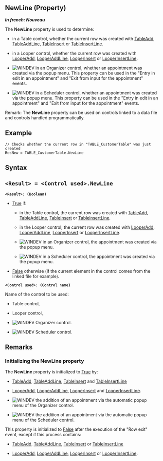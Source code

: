 


## NewLine (Property)

***In french: Nouveau***
	



<a name="XUse"></a>
<a name="Use"></a>
<a name="description"></a>
The **NewLine** property is used to determine:

- in a Table control, whether the current row was created with [TableAdd](../WDLang1/3074017.md), [TableAddLine](../WDLang1/3074006.md), [TableInsert](../WDLang1/3074025.md) or [TableInsertLine](../WDLang1/3074026.md).

- in a Looper control, whether the current row was created with [LooperAdd](../WDLang2/3083006.md), [LooperAddLine](../WDLang2/3083004.md), [LooperInsert](../WDLang2/3083003.md) or [LooperInsertLine](../WDLang2/3083002.md).

- ![WINDEV](https://doc.pcsoft.fr/ext/images/us/WD.png) in an Organizer control, whether an appointment was created via the popup menu. This property can be used in the "Entry in edit in an appointment" and "Exit from input for the appointment" events.

- ![WINDEV](https://doc.pcsoft.fr/ext/images/us/WD.png) in a Scheduler control, whether an appointment was created via the popup menu. This property can be used in the "Entry in edit in an appointment" and "Exit from input for the appointment" events.




Remark: The **NewLine** property can be used on controls linked to a data file and controls handled programmatically.


<a name="Example1"></a>
<a name="sample_code"></a>

## Example


```wl
// Checks whether the current row in "TABLE_CustomerTable" was just created
ResNew = TABLE_CustomerTable.NewLine
```

<a name="XSYNTAX"></a>
<a name="SYNTAX1"></a>

## Syntax

`<Result> = <Control used>.NewLine`
---

**`<Result>: (Boolean)`**



- <u><u><u><u>True</u></u></u></u> if:

	- in the Table control, the current row was created with [TableAdd](../WDLang1/3074017.md), [TableAddLine](../WDLang1/3074006.md), [TableInsert](../WDLang1/3074025.md) or [TableInsertLine](../WDLang1/3074026.md).

	- in the Looper control, the current row was created with [LooperAdd](../WDLang2/3083006.md), [LooperAddLine](../WDLang2/3083004.md), [LooperInsert](../WDLang2/3083003.md) or [LooperInsertLine](../WDLang2/3083002.md).

	- ![WINDEV](https://doc.pcsoft.fr/ext/images/us/WD.png) in an Organizer control, the appointment was created via the popup menu. 

	- ![WINDEV](https://doc.pcsoft.fr/ext/images/us/WD.png) in a Scheduler control, the appointment was created via the popup menu. 




- <u><u><u><u>False</u></u></u></u> otherwise (if the current element in the control comes from the linked file for example).




**`<Control used>: (Control name)`**

Name of the control to be used: 

- Table control, 

- Looper control,

- ![WINDEV](https://doc.pcsoft.fr/ext/images/us/WD.png) Organizer control.

- ![WINDEV](https://doc.pcsoft.fr/ext/images/us/WD.png) Scheduler control. 






<a name="NOTE0"></a>
<a name="NOTE0_1"></a>

## Remarks


### Initializing the **NewLine** property
<a name="initializing_the_docparampagetitleshort_property_ELTPARAGRAPHE000143"></a>

The **NewLine** property is initialized to <u><u><u><u>True</u></u></u></u> by:

- [TableAdd](../WDLang1/3074017.md), [TableAddLine](../WDLang1/3074006.md), [TableInsert](../WDLang1/3074025.md) and [TableInsertLine](../WDLang1/3074026.md)

- [LooperAdd](../WDLang2/3083006.md), [LooperAddLine](../WDLang2/3083004.md), [LooperInsert](../WDLang2/3083003.md) and [LooperInsertLine](../WDLang2/3083002.md).

- ![WINDEV](https://doc.pcsoft.fr/ext/images/us/WD.png) the addition of an appointment via the automatic popup menu of the Organizer control.

- ![WINDEV](https://doc.pcsoft.fr/ext/images/us/WD.png) the addition of an appointment via the automatic popup menu of the Scheduler control.




This property is initialized to <u><u><u><u>False</u></u></u></u> after the execution of the "Row exit" event, except if this process contains:

- [TableAdd](../WDLang1/3074017.md), [TableAddLine](../WDLang1/3074006.md), [TableInsert](../WDLang1/3074025.md) or [TableInsertLine](../WDLang1/3074026.md)

- [LooperAdd](../WDLang2/3083006.md), [LooperAddLine](../WDLang2/3083004.md), [LooperInsert](../WDLang2/3083003.md) or [LooperInsertLine](../WDLang2/3083002.md).





